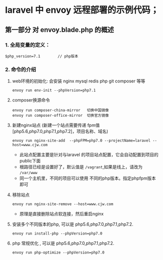 # laravel 中 envoy 远程部署的示例代码；

## 第一部分 对 envoy.blade.php 的概述
### 1. 全局变量的定义：
```$xslt
$php_version=7.1        // php版本
```
### 2. 命令的介绍
1. web环境的初始化: 会安装 nginx mysql redis php  git composer 等等
    ```$xslt
    envoy run env-init --phpVersion=php7.1
    ```
2. composer换源命令
    ```$xslt
    envoy run composer-china-mirror   切换中国镜像
    envoy run composer-office-mirror  切换官方镜像
    ```
3. 新建nginx站点 (新建一个站点需要传递 fpm值 [php5.6,php7.0,php7.1,php7.2]，项目名称、域名)
    ```$xslt    
    envoy run nginx-site-add  --phpFPM=php7.0 --projectName=laravel --host=www.cjw.com
    ```
    * 此站点配置主要是针对与laravel 的项目站点配置，它会自动配置到项目的public下面
    * 根路径已经是设置好了，默认值是 `/vagrant`,如果是线上，请改为 `/var/www`
    * 同一个主机里，不同的项目可以使用 不同的php版本。指定phpfpm版本即可
    
4. 移除站点
    ```$xslt
    envoy run nginx-site-remove --host=www.cjw.com
    ```
    * 原理是直接删除站点软连接，然后重启nginx
    
5. 安装多个不同版本的php, 可以是 php5.6,php7.0,php7.1,php7.2.
    ```$xslt
    envoy run install-php --phpVersion=php7.0
    ```
6. php 常规优化 , 可以是 php5.6,php7.0,php7.1,php7.2.
    ```$xslt
    envoy run php-optimize --phpVersion=php7.0
    ```
